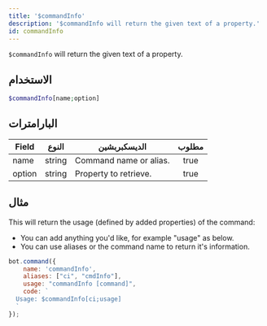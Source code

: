 ```yaml
---
title: '$commandInfo'
description: '$commandInfo will return the given text of a property.'
id: commandInfo
---
```


`$commandInfo` will return the given text of a property.

## الاستخدام

```php
$commandInfo[name;option]
```

## البارامترات

| Field  | النوع  | الديسكبربشين           | مطلوب |
| ------ | ------ | ---------------------- |:-----:|
| name   | string | Command name or alias. | true  |
| option | string | Property to retrieve.  | true  |

## مثال

This will return the usage (defined by added properties) of the command:

* You can add anything you'd like, for example "usage" as below.
* You can use aliases or the command name to return it's information.

```javascript
bot.command({
    name: 'commandInfo',
    aliases: ["ci", "cmdInfo"],
    usage: "commandInfo [command]",
    code: `
  Usage: $commandInfo[ci;usage]
  `
});
```